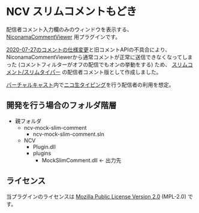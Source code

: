 NCV スリムコメントもどき
========================
配信者コメント入力欄のみのウィンドウを表示する、[NiconamaCommentViewer] 用プラグインです。

[2020-07-27のコメントの仕様変更]と旧コメントAPIの不具合により、
NiconamaCommentViewerから通常コメントが正常に送信できなくなってしまった (コメントフィルターがオフの配信でもオンの挙動をする) ため、
[スリムコメント/スリムタイパー] の配信者コメント版として作成しました。

[バーチャルキャスト]内で[ニコ生タイピング]を行う配信者の利用を想定。

[NiconamaCommentViewer]: https://www.posite-c.com/application/ncv/ "NiconamaCommentViewer とは？　• ニコニコ生放送のコメント専用ビューアです　• 放送中番組、タイムシフトともに利用可能です"
[2020-07-27のコメントの仕様変更]: https://blog.nicovideo.jp/niconews/136447.html "【7月31日更新】【ニコニコ生放送】「部屋」統合／コメントフィルターの提供について｜ニコニコインフォ"
[スリムコメント/スリムタイパー]: https://qasu.azurewebsites.net/app "『スリムコメント』 コメント送信ウィンドウが使えるようになるプラグインです。 / 『スリムタイパー』 コメント送信ウィンドウが使えるようになるプラグインです。タイピング速度の表示機能付き。"
[バーチャルキャスト]: https://virtualcast.jp/ "次元を超えて、なりたい自分になってコミュニケーション。バーチャルキャストは、そんな願望を叶えるVRライブ・コミュニケーションサービスです。"
[ニコ生タイピング]: https://github.com/jz5/namatyping "ニコニコ生放送（http://live.nicovideo.jp/）で放送中のコメントを利用したタイピングゲームです。"

開発を行う場合のフォルダ階層
----------------------------
- 親フォルダ
	+ ncv-mock-slim-comment
		* ncv-mock-slim-comment.sln
	+ NCV
		* Plugin.dll
		* plugins
			- MockSlimComment.dll ← 出力先

ライセンス
---------
当プラグインのライセンスは [Mozilla Public License Version 2.0] \(MPL-2.0) です。

[Mozilla Public License Version 2.0]: https://www.mozilla.org/MPL/2.0/

